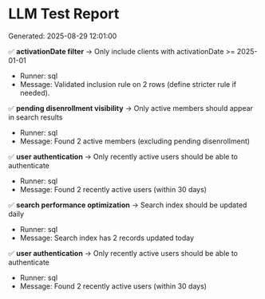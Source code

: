 # LLM Test Report

Generated: 2025-08-29 12:01:00

✅ **activationDate filter** → Only include clients with activationDate >= 2025-01-01

- Runner: sql
- Message: Validated inclusion rule on 2 rows (define stricter rule if needed).

✅ **pending disenrollment visibility** → Only active members should appear in search results

- Runner: sql
- Message: Found 2 active members (excluding pending disenrollment)

✅ **user authentication** → Only recently active users should be able to authenticate

- Runner: sql
- Message: Found 2 recently active users (within 30 days)

✅ **search performance optimization** → Search index should be updated daily

- Runner: sql
- Message: Search index has 2 records updated today

✅ **user authentication** → Only recently active users should be able to authenticate

- Runner: sql
- Message: Found 2 recently active users (within 30 days)

